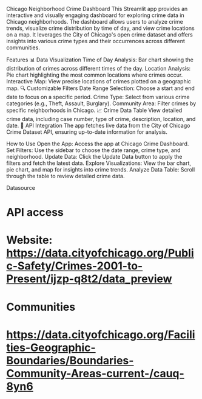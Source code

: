 Chicago Neighborhood Crime Dashboard
This Streamlit app provides an interactive and visually engaging dashboard for exploring crime data in Chicago neighborhoods. The dashboard allows users to analyze crime trends, visualize crime distribution by time of day, and view crime locations on a map. It leverages the City of Chicago's open crime dataset and offers insights into various crime types and their occurrences across different communities.

Features
📊 Data Visualization
Time of Day Analysis: Bar chart showing the distribution of crimes across different times of the day.
Location Analysis: Pie chart highlighting the most common locations where crimes occur.
Interactive Map: View precise locations of crimes plotted on a geographic map.
🔍 Customizable Filters
Date Range Selection: Choose a start and end date to focus on a specific period.
Crime Type: Select from various crime categories (e.g., Theft, Assault, Burglary).
Community Area: Filter crimes by specific neighborhoods in Chicago.
📈 Crime Data Table
View detailed crime data, including case number, type of crime, description, location, and date.
🚀 API Integration
The app fetches live data from the City of Chicago Crime Dataset API, ensuring up-to-date information for analysis.

How to Use
Open the App: Access the app at Chicago Crime Dashboard.
Set Filters:
Use the sidebar to choose the date range, crime type, and neighborhood.
Update Data:
Click the Update Data button to apply the filters and fetch the latest data.
Explore Visualizations:
View the bar chart, pie chart, and map for insights into crime trends.
Analyze Data Table:
Scroll through the table to review detailed crime data.

Datasource
# API access
# Website: https://data.cityofchicago.org/Public-Safety/Crimes-2001-to-Present/ijzp-q8t2/data_preview
# Communities
# https://data.cityofchicago.org/Facilities-Geographic-Boundaries/Boundaries-Community-Areas-current-/cauq-8yn6
